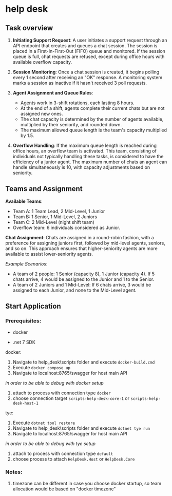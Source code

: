# help desk

## Task overview

1. **Initiating Support Request**: A user initiates a support request through an API endpoint that creates and queues a chat session. The session is placed in a First-In-First-Out (FIFO) queue and monitored. If the session queue is full, chat requests are refused, except during office hours with available overflow capacity.

2. **Session Monitoring**: Once a chat session is created, it begins polling every 1 second after receiving an "OK" response. A monitoring system marks a session as inactive if it hasn't received 3 poll requests.

3. **Agent Assignment and Queue Rules**:
   - Agents work in 3-shift rotations, each lasting 8 hours.
   - At the end of a shift, agents complete their current chats but are not assigned new ones.
   - The chat capacity is determined by the number of agents available, multiplied by their seniority, and rounded down.
   - The maximum allowed queue length is the team's capacity multiplied by 1.5.

4. **Overflow Handling**: If the maximum queue length is reached during office hours, an overflow team is activated. This team, consisting of individuals not typically handling these tasks, is considered to have the efficiency of a junior agent. The maximum number of chats an agent can handle simultaneously is 10, with capacity adjustments based on seniority.

## Teams and Assignment

**Available Teams**:
- Team A: 1 Team Lead, 2 Mid-Level, 1 Junior
- Team B: 1 Senior, 1 Mid-Level, 2 Juniors
- Team C: 2 Mid-Level (night shift team)
- Overflow team: 6 individuals considered as Junior.

**Chat Assignment**: Chats are assigned in a round-robin fashion, with a preference for assigning juniors first, followed by mid-level agents, seniors, and so on. This approach ensures that higher-seniority agents are more available to assist lower-seniority agents.

*Example Scenarios*:
- A team of 2 people: 1 Senior (capacity 8), 1 Junior (capacity 4). If 5 chats arrive, 4 would be assigned to the Junior and 1 to the Senior.
- A team of 2 Juniors and 1 Mid-Level: If 6 chats arrive, 3 would be assigned to each Junior, and none to the Mid-Level agent.

## Start Application

### Prerequisites:
* docker

* .net 7 SDK

docker:
1. Navigate to help_desk\scripts folder and execute `docker-build.cmd`
2. Execute `docker compose up`
3. Navigate to localhost:8765/swagger for host main API

_in order to be able to debug with docker setup_
1. attach to process with connection type `docker`
2. choose connection target `scripts-help-desk-core-1` or `scripts-help-desk-host-1`

tye:
1. Execute `dotnet tool restore`
2. Navigate to help_desk\scripts folder and execute `dotnet tye run`
3. Navigate to localhost:8765/swagger for host main API
   
_in order to be able to debug with tye setup_
1. attach to process with connection type `default`
2. choose process to attach `HelpDesk.Host` or `HelpDesk.Core`

### Notes:

1. timezone can be different in case you choose docker startup, so team allocation would be based on "docker timezone"